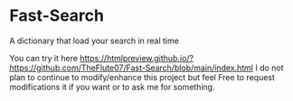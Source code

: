 # Fast-Search
A dictionary that load your search in real time

You can try it here https://htmlpreview.github.io/?https://github.com/TheFlute07/Fast-Search/blob/main/index.html
I do not plan to continue to modify/enhance this project but feel Free to request modifications it if you want or to ask me for something.
